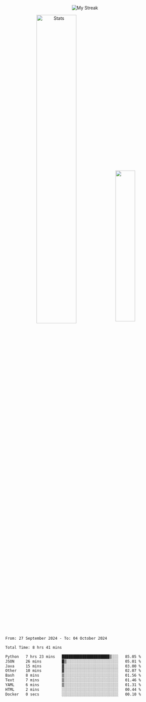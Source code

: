 <p align="center">
<picture>
  <source media="(prefers-color-scheme: dark)" srcset="http://github-readme-streak-stats.herokuapp.com?user=semolik&theme=dark&hide_border=true&background=DD272700">
  <img alt="My Streak" src="http://github-readme-streak-stats.herokuapp.com?user=semolik&hide_border=true">
</picture>
</p>
<div align="center">
  <picture>
    <source media="(prefers-color-scheme: dark)" srcset="https://github-readme-stats.vercel.app/api?username=semolik&show_icons=true&bg_color=DD272700&hide_border=true&theme=dark">
        <img alt="Stats" src="https://github-readme-stats.vercel.app/api?username=semolik&show_icons=true&bg_color=DD272700&hide_border=true" width="50%" >
  </picture>
  <sup>
  <picture>
  <source media="(prefers-color-scheme: dark)" srcset="https://github-readme-stats.vercel.app/api/top-langs/?username=semolik&layout=compact&hide_border=true&bg_color=DD272700&theme=dark">
  <img src="https://github-readme-stats.vercel.app/api/top-langs/?username=semolik&layout=compact&hide_border=true" width="35%" />
  </picture>
  </sup>
</div>
<!--START_SECTION:waka-->

```txt
From: 27 September 2024 - To: 04 October 2024

Total Time: 8 hrs 41 mins

Python   7 hrs 23 mins   █████████████████████▒░░░   85.05 %
JSON     26 mins         █▒░░░░░░░░░░░░░░░░░░░░░░░   05.01 %
Java     15 mins         ▓░░░░░░░░░░░░░░░░░░░░░░░░   03.00 %
Other    10 mins         ▓░░░░░░░░░░░░░░░░░░░░░░░░   02.07 %
Bash     8 mins          ▒░░░░░░░░░░░░░░░░░░░░░░░░   01.56 %
Text     7 mins          ▒░░░░░░░░░░░░░░░░░░░░░░░░   01.46 %
YAML     6 mins          ▒░░░░░░░░░░░░░░░░░░░░░░░░   01.31 %
HTML     2 mins          ░░░░░░░░░░░░░░░░░░░░░░░░░   00.44 %
Docker   0 secs          ░░░░░░░░░░░░░░░░░░░░░░░░░   00.10 %
```

<!--END_SECTION:waka-->

